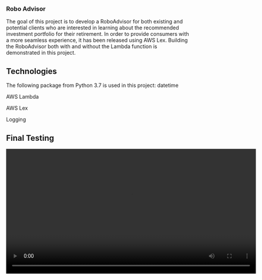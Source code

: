 ### Robo Advisor

The goal of this project is to develop a RoboAdvisor for both existing and potential clients who are interested in learning about the recommended investment portfolio for their retirement. In order to provide consumers with a more seamless experience, it has been released using AWS Lex. Building the RoboAdvisor both with and without the Lambda function is demonstrated in this project.

## Technologies
The following package from Python 3.7 is used in this project:
datetime

AWS Lambda 

AWS Lex 

Logging

## Final Testing

<video controls src="https://github.com/nayananarayananp/Robo_Advisor_Lamda/blob/380546573b4e0b7d8b919b2f9a9dc0b9f0a30621/TestBot.mp4?raw=true" weight="500" height="340"/>
<video controls src="https://github.com/nayananarayananp/Robo_Advisor_Lamda/blob/main/TestBot%20with%20Lambda.mp4?raw=true" weight="500" height="340"/>
 
## Contributors
Contributed by Nayana Narayanan.

## License
MIT License
